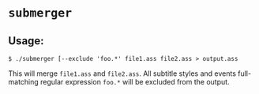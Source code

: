 # `submerger`

## Usage:

	$ ./submerger [--exclude 'foo.*' file1.ass file2.ass > output.ass

This will merge `file1.ass` and `file2.ass`. All subtitle styles and events full-matching regular expression `foo.*` will be excluded from the output.